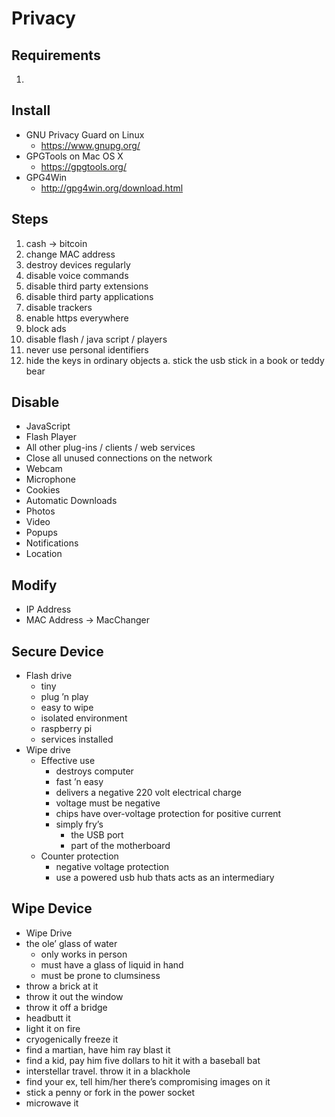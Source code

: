 # Privacy

## Requirements

1.

## Install

- GNU Privacy Guard on Linux
  - https://www.gnupg.org/
- GPGTools on Mac OS X
  - https://gpgtools.org/
- GPG4Win
  - http://gpg4win.org/download.html

## Steps

1. cash -> bitcoin
2. change MAC address
3. destroy devices regularly
4. disable voice commands
5. disable third party extensions
6. disable third party applications
7. disable trackers
8. enable https everywhere
9. block ads
10. disable flash / java script / players
11. never use personal identifiers
12. hide the keys in ordinary objects a. stick the usb stick in a book or teddy
    bear

## Disable

- JavaScript
- Flash Player
- All other plug-ins / clients / web services
- Close all unused connections on the network
- Webcam
- Microphone
- Cookies
- Automatic Downloads
- Photos
- Video
- Popups
- Notifications
- Location

## Modify

- IP Address
- MAC Address -> MacChanger

## Secure Device

- Flash drive
  - tiny
  - plug ’n play
  - easy to wipe
  - isolated environment
  - raspberry pi
  - services installed
- Wipe drive
  - Effective use
    - destroys computer
    - fast ’n easy
    - delivers a negative 220 volt electrical charge
    - voltage must be negative
    - chips have over-voltage protection for positive current
    - simply fry’s
      - the USB port
      - part of the motherboard
  - Counter protection
    - negative voltage protection
    - use a powered usb hub thats acts as an intermediary

## Wipe Device

- Wipe Drive
- the ole’ glass of water
  - only works in person
  - must have a glass of liquid in hand
  - must be prone to clumsiness
- throw a brick at it
- throw it out the window
- throw it off a bridge
- headbutt it
- light it on fire
- cryogenically freeze it
- find a martian, have him ray blast it
- find a kid, pay him five dollars to hit it with a baseball bat
- interstellar travel. throw it in a blackhole
- find your ex, tell him/her there’s compromising images on it
- stick a penny or fork in the power socket
- microwave it
